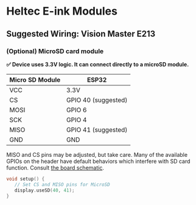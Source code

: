 # Heltec E-ink Modules
## Suggested Wiring: Vision Master E213
### (Optional) MicroSD card module
**✅ Device uses 3.3V logic. It can connect directly to a microSD module.**

 Micro SD Module    | ESP32
 -------------------|-------
 VCC                | 3.3V
 CS                 | GPIO 40 (suggested)
 MOSI               | GPIO 6
 SCK                | GPIO 4
 MISO               | GPIO 41 (suggested) 
 GND                | GND

MISO and CS pins may be adjusted, but take care. Many of the available GPIOs on the header have default behaviors which interfere with SD card function. Consult [the board schematic](/docs/Datasheets/HTVME213Schematic.pdf).

 ```cpp
void setup() {
    // Set CS and MISO pins for MicroSD
    display.useSD(40, 41);
}
```